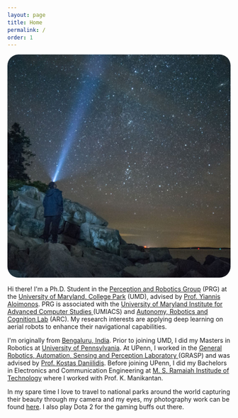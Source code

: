 ```yaml
---
layout: page
title: Home
permalink: /
order: 1
---
```


<div>
<img class="col one right" style="border-radius: 25px" src="/assets/img/headshot.jpg">
<p>
Hi there! I'm a Ph.D. Student in the <a href="http://prg.cs.umd.edu">Perception and Robotics Group</a> (PRG) at the <a href="https://www.umd.edu/">University of Maryland, College Park</a> (UMD), advised by <a href="http://www.cfar.umd.edu/~yiannis/">Prof. Yiannis Aloimonos</a>. PRG is associated with the <a href="http://www.umiacs.umd.edu">University of Maryland Institute for Advanced Computer Studies
</a> (UMIACS) and <a href="http://arclab.isr.umd.edu/">Autonomy, Robotics and Cognition Lab</a> (ARC). My research interests are applying deep learning on aerial robots to enhance their navigational capabilities.
<p>
</p>
I'm originally from <a href="/https://goo.gl/ckweVQ">Bengaluru, India</a>. Prior to joining UMD, I did my Masters in Robotics at  <a href="https://www.upenn.edu/">University of Pennsylvania</a>. At UPenn, I worked in the  <a href="https://www.grasp.upenn.edu/">General Robotics, Automation, Sensing and Perception Laboratory </a> (GRASP) and was advised by <a href="http://www.cis.upenn.edu/~kostas/">Prof. Kostas Daniilidis</a>. Before joining UPenn, I did my Bachelors in Electronics and Communication Engineering at <a href="http://www.msrit.edu/">M. S. Ramaiah Institude of Technology</a> where I worked with Prof. K. Manikantan.
</p>
In my spare time I love to travel to national parks around the world capturing their beauty through my camera and my eyes, my photography work can be found <a href="https://500px.com/nitinjsanket">here</a>. I also play Dota 2 for the gaming buffs out there.
</div>
